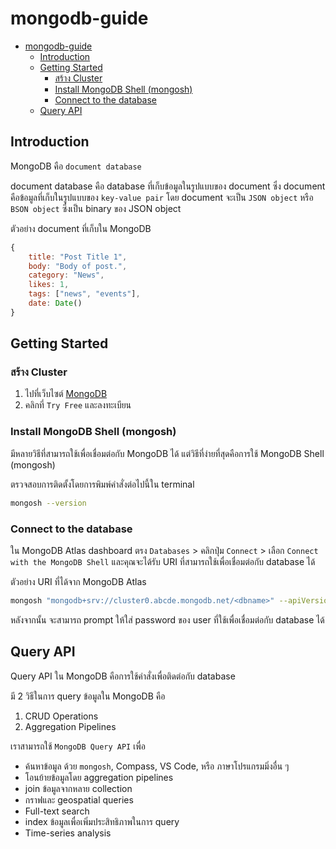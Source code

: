 # mongodb-guide

- [mongodb-guide](#mongodb-guide)
  - [Introduction](#introduction)
  - [Getting Started](#getting-started)
    - [สร้าง Cluster](#สร้าง-cluster)
    - [Install MongoDB Shell (mongosh)](#install-mongodb-shell-mongosh)
    - [Connect to the database](#connect-to-the-database)
  - [Query API](#query-api)


## Introduction

MongoDB คือ `document database`

document database คือ database ที่เก็บข้อมูลในรูปแบบของ document ซึ่ง document คือข้อมูลที่เก็บในรูปแบบของ `key-value pair` โดย document จะเป็น `JSON object` หรือ `BSON object` ซึ่งเป็น binary ของ JSON object

ตัวอย่าง document ที่เก็บใน MongoDB

```javascript
{
	title: "Post Title 1",
	body: "Body of post.",
	category: "News",
	likes: 1,
	tags: ["news", "events"],
	date: Date()
}
```

## Getting Started

### สร้าง Cluster

1. ไปที่เว็บไซต์ [MongoDB](https://www.mongodb.com/)
2. คลิกที่ `Try Free` และลงทะเบียน

### Install MongoDB Shell (mongosh)

มีหลายวิธีที่สามารถใช้เพื่อเชื่อมต่อกับ MongoDB ได้ แต่วิธีที่ง่ายที่สุดคือการใช้ MongoDB Shell (mongosh)

ตรวจสอบการติดตั้งโดยการพิมพ์คำสั่งต่อไปนี้ใน terminal

```bash
mongosh --version
```

### Connect to the database

ใน MongoDB Atlas dashboard ตรง `Databases` > คลิกปุ่ม `Connect` > เลือก `Connect with the MongoDB Shell` และคุณจะได้รับ URI ที่สามารถใช้เพื่อเชื่อมต่อกับ database ได้

ตัวอย่าง URI ที่ได้จาก MongoDB Atlas

```bash
mongosh "mongodb+srv://cluster0.abcde.mongodb.net/<dbname>" --apiVersion 1 --username <username>
```

หลังจากนั้น จะสามารถ prompt ให้ใส่ password ของ user ที่ใช้เพื่อเชื่อมต่อกับ database ได้

## Query API

Query API ใน MongoDB คือการใช้คำสั่งเพื่อติดต่อกับ database

มี 2 วิธีในการ query ข้อมูลใน MongoDB คือ

1. CRUD Operations
2. Aggregation Pipelines

เราสามารถใช้ `MongoDB Query API` เพื่อ

- ค้นหาข้อมูล ด้วย `mongosh`, Compass, VS Code, หรือ ภาษาโปรแกรมมิ่งอื่น ๆ
- โอนย้ายข้อมูลโดย aggregation pipelines
- join ข้อมูลจากหลาย collection
- กราฟและ geospatial queries
- Full-text search
- index ข้อมูลเพื่อเพิ่มประสิทธิภาพในการ query
- Time-series analysis